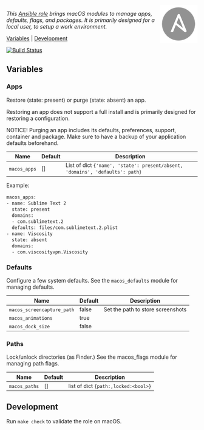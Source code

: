 
<img alt="Ansible Logo" src="https://github.com/fclaerho/ansible-role-macos/blob/master/ansible-logo.png" align="right" />

_This [Ansible role](https://docs.ansible.com/playbooks_roles.html) brings macOS modules to manage apps, defaults, flags, and packages. It is primarily designed for a local user, to setup a work environment._

[Variables](#variables) | [Development](#development)

[![Build Status](https://travis-ci.org/fclaerho/ansible-role-macos.svg?branch=master)](https://travis-ci.org/fclaerho/ansible-role-macos)


Variables
---------

### Apps

Restore (state: present) or purge (state: absent) an app.

Restoring an app does not support a full install and is primarily designed for restoring a configuration.

NOTICE! Purging an app includes its defaults, preferences, support, container and package. Make sure to have a backup of your application defaults beforehand.

| Name | Default | Description |
|------|---------|-------------|
| `macos_apps` | [] | List of dict `{'name', 'state': present/absent, 'domains', 'defaults': path}` |

Example:

	macos_apps:
	- name: Sublime Text 2
	  state: present
	  domains:
	  - com.sublimetext.2
	  defaults: files/com.sublimetext.2.plist
	- name: Viscosity
	  state: absent
	  domains:
	  - com.viscosityvpn.Viscosity

### Defaults

Configure a few system defaults.
See the `macos_defaults` module for managing defaults.

| Name | Default | Description |
|------|---------|-------------|
| `macos_screencapture_path` | false | Set the path to store screenshots |
| `macos_animations` | true ||
| `macos_dock_size` | false ||


### Paths

Lock/unlock directories (as Finder.)
See the macos_flags module for managing path flags.

| Name | Default | Description |
|------|---------|-------------|
| `macos_paths` | [] | list of dict `{path:,locked:<bool>}` |


Development
-----------

Run `make check` to validate the role on macOS.
